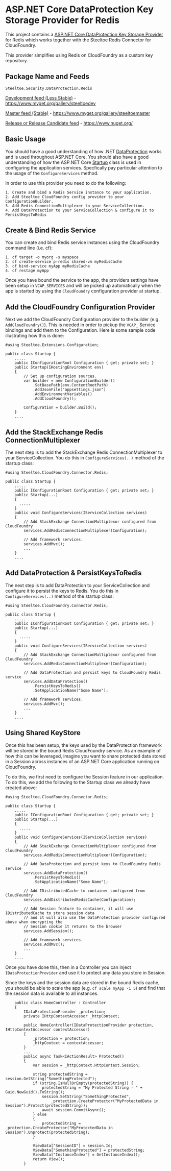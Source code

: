 ﻿# ASP.NET Core DataProtection Key Storage Provider for Redis

This project contains a [ASP.NET Core DataProtection Key Storage Provider](https://docs.asp.net/en/latest/security/data-protection/implementation/key-storage-providers.html) for Redis which works together with the Steeltoe Redis Connector for CloudFoundry. 

This provider simplifies using Redis on CloudFoundry as a custom key repository.

## Package Name and Feeds

`Steeltoe.Security.DataProtection.Redis`

[Development feed (Less Stable)](https://www.myget.org/gallery/steeltoedev) - https://www.myget.org/gallery/steeltoedev

[Master feed (Stable)](https://www.myget.org/gallery/steeltoemaster) - https://www.myget.org/gallery/steeltoemaster

[Release or Release Candidate feed](https://www.nuget.org/) - https://www.nuget.org/

## Basic Usage
You should have a good understanding of how .NET [DataProtection](https://docs.asp.net/en/latest/security/data-protection/index.html) works and is used throughout ASP.NET Core.  You should also have a good understanding of how the ASP.NET Core [Startup](https://docs.asp.net/en/latest/fundamentals/startup.html) class is used in configuring the application services. Specfically pay particular attention to the usage of the `ConfigureServices` method.

In order to use this provider you need to do the following:
```
1. Create and bind a Redis Service instance to your application.
2. Add Steeltoe CloudFoundry config provider to your ConfigurationBuilder.
3. Add Redis ConnectionMultiplexer to your ServiceCollection.
4. Add DataProtection to your ServiceCollection & configure it to PersistKeysToRedis
``` 
## Create & Bind Redis Service
You can create and bind Redis service instances using the CloudFoundry command line (i.e. cf):
```
1. cf target -o myorg -s myspace
2. cf create-service p-redis shared-vm myRedisCache
3. cf bind-service myApp myRedisCache
4. cf restage myApp
```
Once you have bound the service to the app, the providers settings have been setup in `VCAP_SERVICES` and will be picked up automatically when the app is started by using the `CloudFoundry` configuration provider at startup.

## Add the CloudFoundry Configuration Provider
Next we add the CloudFoundry Configuration provider to the builder (e.g. `AddCloudFoundry()`). This is needed in order to pickup the `VCAP_` Service bindings and add them to the Configuration. Here is some sample code illustrating how this is done:

```
#using Steeltoe.Extensions.Configuration;

public class Startup {
    .....
    public IConfigurationRoot Configuration { get; private set; }
    public Startup(IHostingEnvironment env)
    {
        // Set up configuration sources.
        var builder = new ConfigurationBuilder()
            .SetBasePath(env.ContentRootPath)
            .AddJsonFile("appsettings.json")
            .AddEnvironmentVariables()
            .AddCloudFoundry();

        Configuration = builder.Build();
    }
    ....
```
## Add the StackExchange Redis ConnectionMultiplexer 
The next step is to add the StackExchange Redis ConnectionMultiplexer to your ServiceCollection.  You do this in `ConfigureServices(..)` method of the startup class:
```
#using Steeltoe.CloudFoundry.Connector.Redis;

public class Startup {
    .....
    public IConfigurationRoot Configuration { get; private set; }
    public Startup(...)
    {
      .....
    }
    public void ConfigureServices(IServiceCollection services)
    {
        // Add StackExchange ConnectionMultiplexor configured from CloudFoundry
        services.AddRedisConnectionMultiplexer(Configuration);

        // Add framework services.
        services.AddMvc();
        ...
    }
    ....
```
## Add DataProtection & PersistKeysToRedis
The next step is to add DataProtection to your ServiceCollection and configure it to persist the keys to Redis.  You do this in `ConfigureServices(..)` method of the startup class:
```
#using Steeltoe.CloudFoundry.Connector.Redis;

public class Startup {
    .....
    public IConfigurationRoot Configuration { get; private set; }
    public Startup(...)
    {
      .....
    }
    public void ConfigureServices(IServiceCollection services)
    {
        // Add StackExchange ConnectionMultiplexor configured from CloudFoundry
        services.AddRedisConnectionMultiplexer(Configuration);

        // Add DataProtection and persist keys to CloudFoundry Redis service
        services.AddDataProtection()
            .PersistKeysToRedis()
            .SetApplicationName("Some Name");

        // Add framework services.
        services.AddMvc();
        ...
    }
    ....
```
## Using Shared KeyStore
Once this has been setup, the keys used by the DataProtection framework will be stored in the bound Redis CloudFoundry service. As an example of how this can be leveraged, imagine you want to share protected data stored in a Session across instances of an ASP.NET Core application running on CloudFoundry. 

To do this, we first need to configure the Session feature in our application. To do this, we add the following to the Startup class we already have created above:
```
#using Steeltoe.CloudFoundry.Connector.Redis;

public class Startup {
    .....
    public IConfigurationRoot Configuration { get; private set; }
    public Startup(...)
    {
      .....
    }
    public void ConfigureServices(IServiceCollection services)
    {
        // Add StackExchange ConnectionMultiplexor configured from CloudFoundry
        services.AddRedisConnectionMultiplexer(Configuration);

        // Add DataProtection and persist keys to CloudFoundry Redis service
        services.AddDataProtection()
            .PersistKeysToRedis()
            .SetApplicationName("Some Name");

        // Add IDistributedCache to container configured from CloudFoundry
        services.AddDistributedRedisCache(Configuration);

        // Add Session feature to container, it will use IDistributedCache to store session data
        // and it will also use the DataProtection provider configured above when encrypting the 
        // Session cookie it returns to the browser
        services.AddSession();

        // Add framework services.
        services.AddMvc();
        ...
    }
    ....
```

Once you have done this, then in a Controller you can inject `IDataProtectionProvider` and use it to protect any data you store in Session.

Since the keys and the session data are stored in the bound Redis cache, you should be able to scale the app (e.g. `cf scale myApp -i 5`) and find that the session data is available to all instances.
```
    public class HomeController : Controller
    {
        IDataProtectionProvider _protection;
        private IHttpContextAccessor _httpContext;

        public HomeController(IDataProtectionProvider protection, IHttpContextAccessor contextAccessor)
        {
            _protection = protection;
            _httpContext = contextAccessor;
        }
        ...
        public async Task<IActionResult> Protected()
        {
            var session = _httpContext.HttpContext.Session;

            string protectedString = session.GetString("SomethingProtected");
            if (string.IsNullOrEmpty(protectedString)) {
                protectedString = "My Protected String - " + Guid.NewGuid().ToString();
                session.SetString("SomethingProtected",
                    _protection.CreateProtector("MyProtectedData in Session").Protect(protectedString));
                await session.CommitAsync();
            } else
            {
                protectedString = _protection.CreateProtector("MyProtectedData in Session").Unprotect(protectedString);
            }

            ViewData["SessionID"] = session.Id;
            ViewData["SomethingProtected"] = protectedString;
            ViewData["InstanceIndex"] = GetInstanceIndex();
            return View();
        }

```
